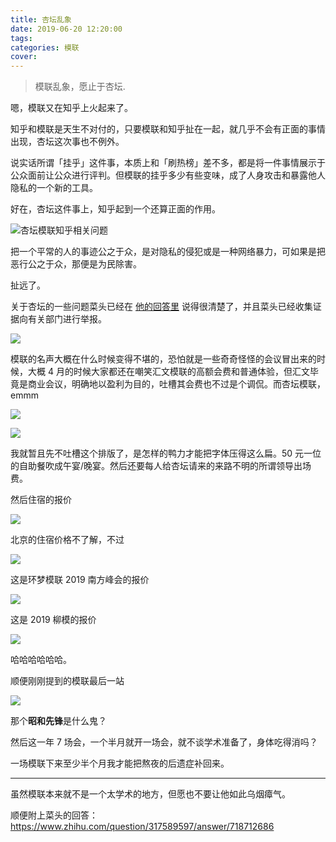```yaml
---
title: 杏坛乱象
date: 2019-06-20 12:20:00
tags:
categories: 模联
cover: 
---
```


> 模联乱象，愿止于杏坛.

嗯，模联又在知乎上火起来了。

知乎和模联是天生不对付的，只要模联和知乎扯在一起，就几乎不会有正面的事情出现，杏坛这次事也不例外。

说实话所谓「挂乎」这件事，本质上和「刷热榜」差不多，都是将一件事情展示于公众面前让公众进行评判。但模联的挂乎多少有些变味，成了人身攻击和暴露他人隐私的一个新的工具。

好在，杏坛这件事上，知乎起到一个还算正面的作用。

![杏坛模联知乎相关问题](https://imgur.itypen.com/picgo/20190620114239.png)

把一个平常的人的事迹公之于众，是对隐私的侵犯或是一种网络暴力，可如果是把恶行公之于众，那便是为民除害。

扯远了。

关于杏坛的一些问题菜头已经在 [他的回答里](https://www.zhihu.com/question/317589597/answer/718712686) 说得很清楚了，并且菜头已经收集证据向有关部门进行举报。

![](https://imgur.itypen.com/picgo/20190620114924.png)

模联的名声大概在什么时候变得不堪的，恐怕就是一些奇奇怪怪的会议冒出来的时候，大概 4 月的时候大家都还在嘲笑汇文模联的高额会费和普通体验，但汇文毕竟是商业会议，明确地以盈利为目的，吐槽其会费也不过是个调侃。而杏坛模联，emmm

![](https://imgur.itypen.com/picgo/20190620115624.jpg)

![](https://imgur.itypen.com/picgo/20190620115635.jpg)

我就暂且先不吐槽这个排版了，是怎样的鸭力才能把字体压得这么扁。50 元一位的自助餐吹成午宴/晚宴。然后还要每人给杏坛请来的来路不明的所谓领导出场费。

然后住宿的报价

![](https://imgur.itypen.com/picgo/20190620115839.png)

北京的住宿价格不了解，不过

![](https://imgur.itypen.com/picgo/20190620120853.png)

这是环梦模联 2019 南方峰会的报价

![](https://imgur.itypen.com/picgo/20190620121254.png)

这是 2019 柳模的报价

![](https://imgur.itypen.com/picgo/20190620121556.png)

哈哈哈哈哈哈。

顺便刚刚提到的模联最后一站

![](https://imgur.itypen.com/picgo/20190620121636.png)

那个**昭和先锋**是什么鬼？

然后这一年 7 场会，一个半月就开一场会，就不谈学术准备了，身体吃得消吗？

一场模联下来至少半个月我才能把熬夜的后遗症补回来。

---

虽然模联本来就不是一个太学术的地方，但愿也不要让他如此乌烟瘴气。

顺便附上菜头的回答：<https://www.zhihu.com/question/317589597/answer/718712686>